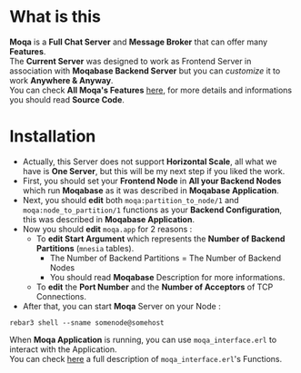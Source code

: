 
# What is this

**Moqa** is a **Full Chat Server** and **Message Broker** that can offer many **Features**.<br>
The **Current Server** was designed to work as Frontend Server in association with **Moqabase Backend Server**
but you can *customize* it to work **Anywhere & Anyway**.<br>
You can check **All Moqa's Features** [here](https://github.com/MOQA-Solutions/moqa/blob/master/docs/moqa_guide.asciidoc), for more details and informations you should read **Source Code**.<br>

# Installation

- Actually, this Server does not support **Horizontal Scale**, all what we have is **One Server**, but this
will be my next step if you liked the work.<br>
- First, you should set your **Frontend Node** in **All your Backend Nodes** which run **Moqabase** as it
was described in **Moqabase Application**.<br>
- Next, you should **edit** both `moqa:partition_to_node/1` and `moqa:node_to_partition/1` functions as
your **Backend Configuration**, this was described in **Moqabase Application**.<br>
- Now you should **edit** `moqa.app` for 2 reasons :
  - To **edit Start Argument** which represents the **Number of Backend Partitions** (`mnesia` tables).<br>
    - The Number of Backend Partitions = The Number of Backend Nodes
    - You should read **Moqabase** Description for more informations.
  - To **edit** the **Port Number** and the **Number of Acceptors** of TCP Connections.
- After that, you can start **Moqa** Server on your Node :
```
rebar3 shell --sname somenode@somehost
```
When **Moqa Application** is running, you can use `moqa_interface.erl` to interact with the Application.<br>
You can check [here](https://github.com/moqa/blob/master/docs/moqa_interface.asciidoc) a full description of
`moqa_interface.erl`'s Functions.

   


